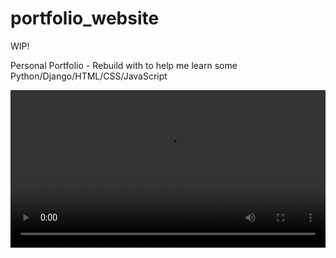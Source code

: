 # portfolio_website

WIP!

Personal Portfolio - Rebuild with to help me learn some Python/Django/HTML/CSS/JavaScript 

<p align="center">
<video src="https://user-images.githubusercontent.com/80905013/210284145-060b3475-c742-4d77-aa64-1ee593680b24.mp4" align="center" width="100%">
</p>
